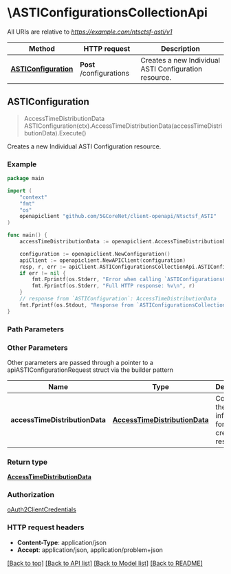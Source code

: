 # \ASTIConfigurationsCollectionApi

All URIs are relative to *https://example.com/ntsctsf-asti/v1*

Method | HTTP request | Description
------------- | ------------- | -------------
[**ASTIConfiguration**](ASTIConfigurationsCollectionApi.md#ASTIConfiguration) | **Post** /configurations | Creates a new Individual ASTI Configuration resource.



## ASTIConfiguration

> AccessTimeDistributionData ASTIConfiguration(ctx).AccessTimeDistributionData(accessTimeDistributionData).Execute()

Creates a new Individual ASTI Configuration resource.

### Example

```go
package main

import (
    "context"
    "fmt"
    "os"
    openapiclient "github.com/5GCoreNet/client-openapi/Ntsctsf_ASTI"
)

func main() {
    accessTimeDistributionData := openapiclient.AccessTimeDistributionData{Interface{}: new(interface{})} // AccessTimeDistributionData | Contains the information for the creation the resource.

    configuration := openapiclient.NewConfiguration()
    apiClient := openapiclient.NewAPIClient(configuration)
    resp, r, err := apiClient.ASTIConfigurationsCollectionApi.ASTIConfiguration(context.Background()).AccessTimeDistributionData(accessTimeDistributionData).Execute()
    if err != nil {
        fmt.Fprintf(os.Stderr, "Error when calling `ASTIConfigurationsCollectionApi.ASTIConfiguration``: %v\n", err)
        fmt.Fprintf(os.Stderr, "Full HTTP response: %v\n", r)
    }
    // response from `ASTIConfiguration`: AccessTimeDistributionData
    fmt.Fprintf(os.Stdout, "Response from `ASTIConfigurationsCollectionApi.ASTIConfiguration`: %v\n", resp)
}
```

### Path Parameters



### Other Parameters

Other parameters are passed through a pointer to a apiASTIConfigurationRequest struct via the builder pattern


Name | Type | Description  | Notes
------------- | ------------- | ------------- | -------------
 **accessTimeDistributionData** | [**AccessTimeDistributionData**](AccessTimeDistributionData.md) | Contains the information for the creation the resource. | 

### Return type

[**AccessTimeDistributionData**](AccessTimeDistributionData.md)

### Authorization

[oAuth2ClientCredentials](../README.md#oAuth2ClientCredentials)

### HTTP request headers

- **Content-Type**: application/json
- **Accept**: application/json, application/problem+json

[[Back to top]](#) [[Back to API list]](../README.md#documentation-for-api-endpoints)
[[Back to Model list]](../README.md#documentation-for-models)
[[Back to README]](../README.md)

